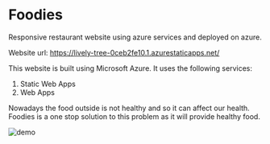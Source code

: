 # Foodies
Responsive restaurant website using azure services and deployed on azure.

Website url:
https://lively-tree-0ceb2fe10.1.azurestaticapps.net/

This website is built using Microsoft Azure. It uses the following services:
1. Static Web Apps
2. Web Apps

Nowadays the food outside is not healthy and so it can affect our health. Foodies is a one stop solution to this problem as it will provide healthy food.

![demo](https://user-images.githubusercontent.com/64072708/171562923-ecf85dfe-9d29-4fe7-82d5-50478978435c.gif)
